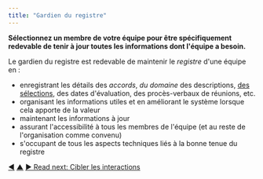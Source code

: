 ```yaml
---
title: "Gardien du registre"
---
```



<strong>Sélectionnez un membre de votre équipe pour être spécifiquement redevable de tenir à jour toutes les informations dont l'équipe a besoin.</strong>

Le gardien du registre est redevable de maintenir le <dfn data-info="Registre: Un système (numérique) pour stocker toutes les informations pertinentes pour une organisation.">registre</dfn> d'une équipe en :

- enregistrant les détails des <dfn data-info="Accord: Une ligne directrice, un processus ou protocole établi de le but de guider le flux de valeur.">accords</dfn>, <dfn data-info="Domaine: Une zone d'influence, d’activité et de prise de décisions distincte au sein d'une organisation.">du domaine</dfn> des descriptions, [des sélections](role-selection.html), des dates d'évaluation, des procès-verbaux de réunions, etc.
- organisant les informations utiles et en améliorant le système lorsque cela apporte de la valeur
- maintenant les informations à jour
- assurant l'accessibilité à tous les membres de l'équipe (et au reste de l'organisation comme convenu)
- s'occupant de tous les aspects techniques liés à la bonne tenue du registre

<div class="bottom-nav">
<a href="logbook.html" title="Back to: Registre">◀</a> <a href="defining-agreements.html" title="Up: Élaborer des accords">▲</a> <a href="focused-interactions.html" title="">▶ Read next: Cibler les interactions</a>
</div>


<script type="text/javascript">
Mousetrap.bind('g n', function() {
    window.location.href = 'focused-interactions.html';
    return false;
});
</script>

